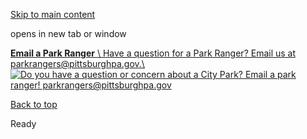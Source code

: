 [Skip to main content](https://www.pittsburghpa.gov/Safety/Public-Safety/Public-Safety-Banner/Questions-about-a-City-Park#main-content)

opens in new tab or window

[**Email a Park Ranger** \\
Have a question for a Park Ranger? Email us at parkrangers@pittsburghpa.gov.\\
![Do you have a question or concern about a City Park? Email a park ranger! parkrangers@pittsburghpa.gov](https://www.pittsburghpa.gov/files/assets/city/v/1/public-safety/images/rangers.jpg)](https://www.instagram.com/pghparkrangers/)

[Back to top](https://www.pittsburghpa.gov/Safety/Public-Safety/Public-Safety-Banner/Questions-about-a-City-Park#body-top)

Ready
